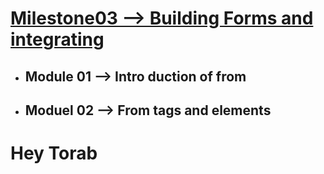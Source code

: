  # <ins> Milestone03 --> Building Forms and integrating
 </ins>
 
- ## Module 01 --> Intro duction of from
- ## Moduel 02 --> From tags and elements
# Hey Torab
 